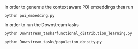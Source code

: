In order to generate the context aware POI embeddings then run 
```sh
python poi_embedding.py
```

In order to run the Downstream tasks
```sh
python Downstream_tasks/functional_distribution_learning.py
```
```sh
python Downstream_tasks/population_density.py
```
